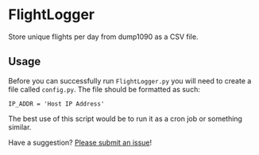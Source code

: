 # FlightLogger

Store unique flights per day from dump1090 as a CSV file. 

## Usage

Before you can successfully run `FlightLogger.py` you will need to create a file called `config.py`. The file should be formatted as such:

```
IP_ADDR = 'Host IP Address'
```

The best use of this script would be to run it as a cron job or something similar. 

Have a suggestion? [Please submit an issue](https://github.com/georgeglessner/FlightLogger/issues/new)! 